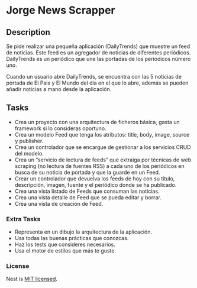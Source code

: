 # Jorge News Scrapper

## Description

Se pide realizar una pequeña aplicación (DailyTrends) que muestre un feed de noticias. Este feed es un agregador de noticias de diferentes periódicos. DailyTrends es un periódico que une las portadas de los periódicos número uno.
					
Cuando un usuario abre DailyTrends, se encuentra con las 5 noticias de portada de El Pais y El Mundo del día en el que lo abre, además se pueden añadir noticias a mano desde la aplicación.

## Tasks

- Crea un proyecto con una arquitectura de ficheros básica, gasta un framework si lo consideras oportuno.
- Crea un modelo Feed que tenga los atributos: title, body, image, source y publisher.
- Crea un controlador que se encargue de gestionar a los servicios CRUD del modelo.
- Crea un “servicio de lectura de feeds” que extraiga por técnicas de web scraping (no lectura de fuentes RSS) a cada uno de los periódicos en busca de su noticia de portada y que la guarde en un Feed.
- Crear un controlador que devuelva los feeds de hoy con su título, descripción, imagen, fuente y el periódico donde se ha publicado.
- Crea una vista listado de Feeds que consuman las noticias.
- Crea una vista detalle de Feed que se pueda editar y borrar.
- Crea una vista de creación de Feed.

### Extra Tasks

- Representa en un dibujo la arquitectura de la aplicación.
- Usa todas las buenas prácticas que conozcas.
- Haz los tests que consideres necesarios.
- Usa el motor de estilos que más te guste.

### License

Nest is [MIT licensed](LICENSE).
